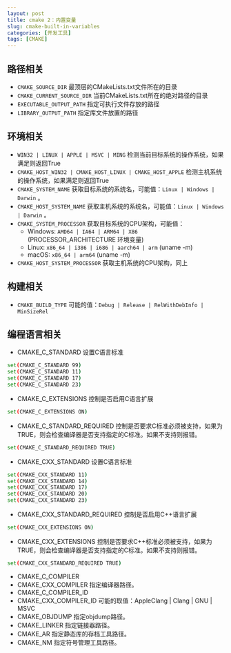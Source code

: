 ```yaml
---
layout: post
title: cmake 2：内置变量
slug: cmake-built-in-variables
categories: [开发工具]
tags: [CMAKE]
---
```


## 路径相关
+ `CMAKE_SOURCE_DIR`
    最顶层的CMakeLists.txt文件所在的目录
+ `CMAKE_CURRENT_SOURCE_DIR`
    当前CMakeLists.txt所在的绝对路径的目录
+ `EXECUTABLE_OUTPUT_PATH`
    指定可执行文件存放的路径
+ `LIBRARY_OUTPUT_PATH`
    指定库文件放置的路径

## 环境相关
+ `WIN32 | LINUX | APPLE | MSVC | MING`
    检测当前目标系统的操作系统，如果满足则返回True
+ `CMAKE_HOST_WIN32 | CMAKE_HOST_LINUX | CMAKE_HOST_APPLE`
    检测主机系统的操作系统，如果满足则返回True
+ `CMAKE_SYSTEM_NAME`
    获取目标系统的系统名，可能值：`Linux | Windows | Darwin` 。
+ `CMAKE_HOST_SYSTEM_NAME`
    获取主机系统的系统名，可能值：`Linux | Windows | Darwin` 。
+ `CMAKE_SYSTEM_PROCESSOR`
    获取目标系统的CPU架构，可能值：
    + Windows: `AMD64 | IA64 | ARM64 | X86` (PROCESSOR_ARCHITECTURE 环境变量)
    + Linux: `x86_64 | i386 | i686 | aarch64 | arm` (uname -m)
    + macOS: `x86_64 | arm64` (uname -m)
+ `CMAKE_HOST_SYSTEM_PROCESSOR`
    获取主机系统的CPU架构，同上


## 构建相关
+ `CMAKE_BUILD_TYPE`
    可能的值：`Debug | Release | RelWithDebInfo | MinSizeRel`

## 编程语言相关
+ CMAKE_C_STANDARD
    设置C语言标准

```bash
set(CMAKE_C_STANDARD 99)
set(CMAKE_C_STANDARD 11)
set(CMAKE_C_STANDARD 17)
set(CMAKE_C_STANDARD 23)
```
+ CMAKE_C_EXTENSIONS
    控制是否启用C语言扩展

```bash
set(CMAKE_C_EXTENSIONS ON)
```
+ CMAKE_C_STANDARD_REQUIRED
    控制是否要求C标准必须被支持，如果为TRUE，则会检查编译器是否支持指定的C标准。如果不支持则报错。

```bash
set(CMAKE_C_STANDARD_REQUIRED TRUE)
```

+ CMAKE_CXX_STANDARD
    设置C语言标准

```bash
set(CMAKE_CXX_STANDARD 11)
set(CMAKE_CXX_STANDARD 14)
set(CMAKE_CXX_STANDARD 17)
set(CMAKE_CXX_STANDARD 20)
set(CMAKE_CXX_STANDARD 23)
```
+ CMAKE_CXX_STANDARD_REQUIRED
    控制是否启用C++语言扩展

```bash
set(CMAKE_CXX_EXTENSIONS ON)
```
+ CMAKE_CXX_EXTENSIONS
     控制是否要求C++标准必须被支持，如果为TRUE，则会检查编译器是否支持指定的C标准。如果不支持则报错。

```bash
set(CMAKE_CXX_STANDARD_REQUIRED TRUE)
```
+ CMAKE_C_COMPILER
+ CMAKE_CXX_COMPILER
    指定编译器路径。
+ CMAKE_C_COMPILER_ID
+ CMAKE_CXX_COMPILER_ID
    可能的取值：AppleClang | Clang | GNU | MSVC
+ CMAKE_OBJDUMP
    指定objdump路径。
+ CMAKE_LINKER
    指定链接器路径。
+ CMAKE_AR
    指定静态库的存档工具路径。
+ CMAKE_NM
    指定符号管理工具路径。
